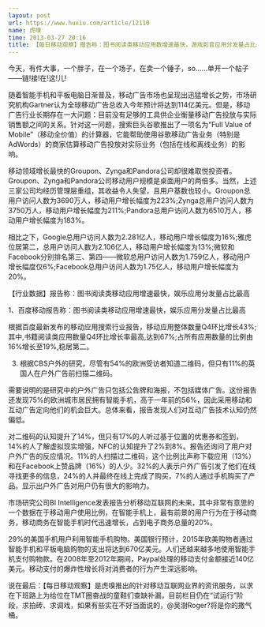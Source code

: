 ```yaml
---
layout: post
url: https://www.huxiu.com/article/12110
name: 虎嗅
time: 2013-03-27 20:16
title: 【每日移动观察】报告称：图书阅读类移动应用数增速最快，游戏影音应用分发量占比最高
---
```

今天，有件大事，一个胖子，在一个场子，在卖一个锤子，so......单开一个帖子——链!接!在!这!儿!

随着智能手机和平板电脑日渐普及，移动广告市场也呈现出迅猛增长之势，市场研究机构Gartner认为全球移动广告总收入今年预计将达到114亿美元。但是，移动广告行业长期存在一大问题：目前没有足够的工具供企业衡量移动广告投放与实际销售额之间的关系。针对这一问题，搜索巨头谷歌推出了一项名为“Full Value of Mobile”（移动全价值）的计算器，它能帮助使用谷歌移动广告业务（特别是AdWords）的商家估算移动广告投放对实际业务（包括在线和离线业务）的影响。

移动领域增长最快的Groupon、Zynga和Pandora公司却很难取悦投资者。Groupon、Zynga和Pandora公司移动用户规模是桌面用户的两倍多。当然，上述三家公司均经历管理层重组，其收益令人失望，且用户基数也较小。Groupon总用户访问人数为3690万人，移动用户增长幅度为223%;Zynga总用户访问人数为3750万人，移动用户增长幅度为211%;Pandora总用户访问人数为6510万人，移动用户增长幅度为183%。

相比之下，Google总用户访问人数为2.281亿人，移动用户增长幅度为16%;雅虎位居第二，总用户访问人数为2.106亿人，移动用户增长幅度为13%;微软和Facebook分别排名第三、第四——微软总用户访问人数为1.759亿人，移动用户增长幅度仅6%;Facebook总用户访问人数为1.75亿人，移动用户增长幅度为20%。

【行业数据】报告称：图书阅读类移动应用增速最快，娱乐应用分发量占比最高

1、百度移动报告称：图书阅读类移动应用增速最快，娱乐应用分发量占比最高

根据百度最新发布的移动应用搜索行业报告，移动应用整体数量Q4环比增长43%;其中,书籍阅读类应用数量Q4环比增长率最高,达到67%;占所有应用数量的比例由16%增长至19%,稳居第二。

3. 根据CBS户外的研究，尽管有54%的欧洲受访者知道二维码，但只有11%的英国人在户外广告前扫描二维码。

需要说明的是研究中的户外广告只包括公告牌和海报，不包括媒体广告。这份报告还发现75%的欧洲城市居民拥有智能手机，高于一年前的56%，因此采用移动和互动广告定向他们的机会巨大。总体来看，报告发现人们对互动广告技术认知仍然偏低。

对二维码的认知提升了14%，但只有17%的人听过基于位置的优惠券和签到，14%的人了解虚拟现实增强，NFC的认知提升了2%到8%。报告还询问了用户对户外广告的反应情况。11%的人扫描过二维码，这个比例比声称下载应用（13%）和在Facebook上赞品牌（16%）的人少。32%的人表示户外广告引发了他们在线寻找更多的信息，24%的人并最终在线上完成了购买，7%的人通过手机购买了产品。显示出户外广告对用户仍有很大的影响力。

市场研究公司BI Intelligence发表报告分析移动互联网的未来，其中非常有意思的一个数据在于移动用户使用比例，在智能手机上，最有前景的用户行为在于移动商务，移动商务在智能手机时代迅速增长，占到电子商务总量的20%。

29%的美国手机用户利用智能手机购物。美国银行预计，2015年欧美购物者通过智能手机和平板电脑购物的支出将达到670亿美元。人们还越来越多地使用智能手机支付购物款。在2008年至2012年期间，Paypal处理的移动支付金额接近140亿美元。移动支付的爆炸性增长将对消费者的行为产生深远影响。

说在最后：【每日移动观察】是虎嗅推出的针对移动互联网业界的资讯服务，以求在下班路上为给位在TMT圈奋战的童鞋们查缺补漏，目前栏目仍在“试运行”阶段，求拍砖、求调戏，如果有些实在不好当面说的，@吴澍Roger?将是你的撒气桶。


